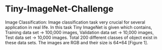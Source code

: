 # Tiny-ImageNet-Challenge
Image Classification:
Image classification task very crucial for several application in real life. In this task Tiny ImageNet is given which contains,
Training data set → 100,000 images,
Validation data set → 10,000 images,
Test data set → 10,000 images.
Total 200 different classes of object exist in these data sets. The images are RGB and their size is 64*64 [Figure 1].
